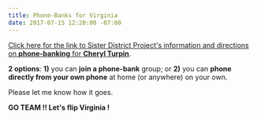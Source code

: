 ```yaml
---
title: Phone-Banks for Virginia
date: 2017-07-15 12:20:00 -07:00
---
```


[Click here for the link to Sister District Project's information and directions on **phone-banking** for **Cheryl Turpin**](http://mailchi.mp/sisterdistrict/phonebanking-for-cheryl?e=16b55cad2c).

**2 options**:  **1)** you can **join a phone-bank** group; or **2)** you can **phone directly from your own phone** at home (or anywhere) on your own.

Please let me know how it goes.

**GO TEAM !!  Let's flip Virginia !**
